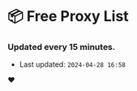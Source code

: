 # :package: Free Proxy List
### Updated every 15 minutes.

- Last updated: `2024-04-28 16:58`

:heart:
